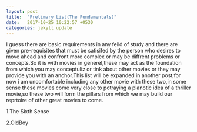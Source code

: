 ```yaml
---
layout: post
title:  "Prelimary List(The Fundamentals)"
date:   2017-10-25 10:22:57 +0530
categories: jekyll update
---
```


I guess there are basic requirements in any feild of study and there are given pre-requisites that must be satisifed by the person who desires to move ahead and confront more complex or may be diffrent problems or concepts.So it is with movies in generel,these may act as the foundation from which you may conceptuliz or tink about other movies or they may provide you with an anchor.This list will be expanded in another post,for now i am uncomfortable including any other movie with these two,in some sense these movies come very close to potraying a planotic idea of a thriller movie,so these two will form the pillars from which we may build our reprtoire of other great movies to come.

1.The Sixth Sense

2.OldBoy
